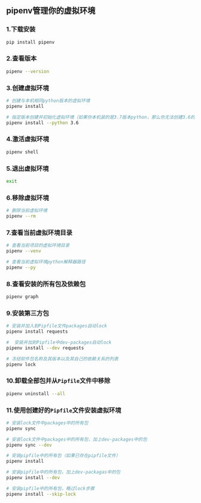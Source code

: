 ## pipenv管理你的虚拟环境

### 1.下载安装

```bash
pip install pipenv
```

### 2.查看版本

```bash
pipenv --version
```

### 3.创建虚拟环境

```bash
# 创建与本机相同python版本的虚拟环境
pipenv install

# 指定版本创建并初始化虚拟环境（如果你本机装的是3.7版本python，那么你无法创建3.6的虚拟环境，巨坑）
pipenv install --python 3.6
```

### 4.激活虚拟环境

```bash
pipenv shell
```

### 5.退出虚拟环境

```bash
exit
```

### 6.移除虚拟环境

```bash
# 删除当前虚拟环境
pipenv --rm
```

### 7.查看当前虚拟环境目录

```bash
# 查看当前项目的虚拟环境目录
pipenv --venv

# 查看当前虚拟环境python解释器路径
pipenv --py
```

### 8.查看安装的所有包及依赖包

```bash
pipenv graph
```

### 9.安装第三方包

```bash
# 安装并加入到Pipfile文件packages自动lock
pipenv install requests

#  安装并加到Pipfile中dev-packages自动lock
pipenv install --dev requests

# 冻结软件包名称及其版本以及其自己的依赖关系的列表
pipenv lock
```

### 10.卸载全部包并从`Pipfile`文件中移除

```bash
pipenv uninstall --all
```

### 11.使用创建好的`Pipfile`文件安装虚拟环境

```bash
# 安装lock文件中packages中的所有包
pipenv sync

# 安装lock文件中packages中的所有包，加上dev-packages中的包
pipenv sync --dev

# 安装pipfile中的所有包（如果已存在pipfile文件）
pipenv install

# 安装pipfile中的所有包，加上dev-packagas中的包
pipenv install --dev

# 安装pipfile中的所有包，略过lock步骤
pipenv install --skip-lock
```